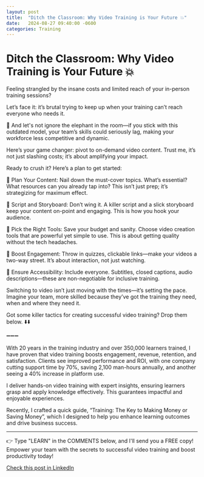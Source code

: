 ```yaml
---
layout: post
title:  "Ditch the Classroom: Why Video Training is Your Future 💥"
date:   2024-08-27 09:40:00 -0600
categories: Training
---
```


# Ditch the Classroom: Why Video Training is Your Future 💥

Feeling strangled by the insane costs and limited reach of your in-person training sessions?

Let’s face it: it’s brutal trying to keep up when your training can’t reach everyone who needs it. 

📌 And let's not ignore the elephant in the room—if you stick with this outdated model, your team’s skills could seriously lag, making your workforce less competitive and dynamic.

Here’s your game changer: pivot to on-demand video content. Trust me, it’s not just slashing costs; it’s about amplifying your impact. 

Ready to crush it? Here’s a plan to get started: 

📝 Plan Your Content: Nail down the must-cover topics. What’s essential? What resources can you already tap into? This isn’t just prep; it’s strategizing for maximum effect.

📝 Script and Storyboard: Don’t wing it. A killer script and a slick storyboard keep your content on-point and engaging. This is how you hook your audience.

📝 Pick the Right Tools: Save your budget and sanity. Choose video creation tools that are powerful yet simple to use. This is about getting quality without the tech headaches.

📝 Boost Engagement: Throw in quizzes, clickable links—make your videos a two-way street. It’s about interaction, not just watching.

📝 Ensure Accessibility: Include everyone. Subtitles, closed captions, audio descriptions—these are non-negotiable for inclusive training.

Switching to video isn’t just moving with the times—it’s setting the pace. Imagine your team, more skilled because they’ve got the training they need, when and where they need it.

Got some killer tactics for creating successful video training? Drop them below. ⬇️⬇️

➖➖➖

With 20 years in the training industry and over 350,000 learners trained, I have proven that video training boosts engagement, revenue, retention, and satisfaction. Clients see improved performance and ROI, with one company cutting support time by 70%, saving 2,100 man-hours annually, and another seeing a 40% increase in platform use.

I deliver hands-on video training with expert insights, ensuring learners grasp and apply knowledge effectively. This guarantees impactful and enjoyable experiences.

Recently, I crafted a quick guide, “Training: The Key to Making Money or Saving Money”, which I designed to help you enhance learning outcomes and drive business success.

*****
👉 Type "LEARN" in the COMMENTS below, and I'll send you a FREE copy! Empower your team with the secrets to successful video training and boost productivity today!

[Check this post in LinkedIn](https://www.linkedin.com/posts/xmorera_videotraining-traininginnovation-onlinelearning-activity-7234192962346233856-55Sh?utm_source=share&utm_medium=member_desktop)